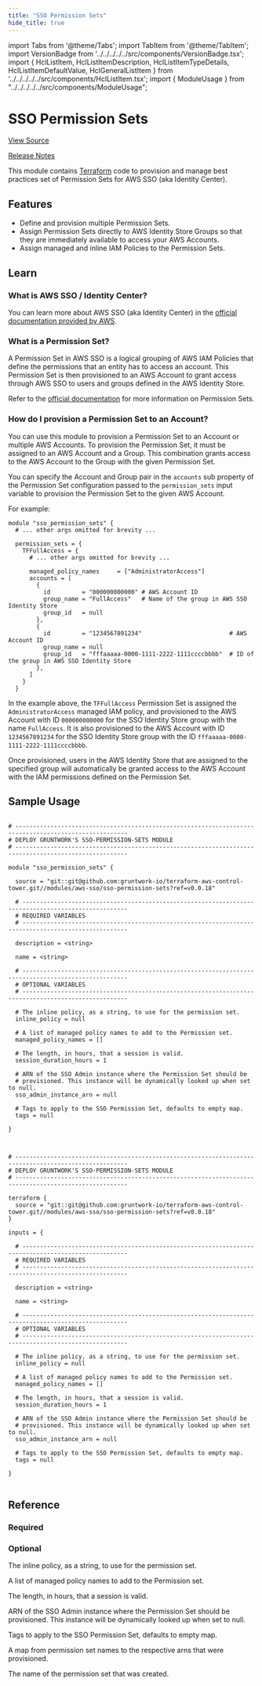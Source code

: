 ```yaml
---
title: "SSO Permission Sets"
hide_title: true
---
```


import Tabs from '@theme/Tabs';
import TabItem from '@theme/TabItem';
import VersionBadge from '../../../../../src/components/VersionBadge.tsx';
import { HclListItem, HclListItemDescription, HclListItemTypeDetails, HclListItemDefaultValue, HclGeneralListItem } from '../../../../../src/components/HclListItem.tsx';
import { ModuleUsage } from "../../../../../src/components/ModuleUsage";

<VersionBadge repoTitle="terraform-aws-control-tower" version="0.0.18" />

# SSO Permission Sets

<a href="https://github.com/gruntwork-io/terraform-aws-control-tower/tree/v0.0.18/modules/aws-sso/sso-permission-sets" className="link-button" title="View the source code for this module in GitHub.">View Source</a>

<a href="https://github.com/gruntwork-io/terraform-aws-control-tower/releases?q=sso-permission-sets" className="link-button" title="Release notes for only versions which impacted this module.">Release Notes</a>

This module contains [Terraform](https://www.terraform.io) code to provision and manage best practices set of Permission Sets for AWS SSO (aka Identity Center).

## Features

*   Define and provision multiple Permission Sets.
*   Assign Permission Sets directly to AWS Identity Store Groups so that they are immediately available to access your AWS
    Accounts.
*   Assign managed and inline IAM Policies to the Permission Sets.

## Learn

### What is AWS SSO / Identity Center?

You can learn more about AWS SSO (aka Identity Center) in the [official documentation provided by
AWS](https://docs.aws.amazon.com/singlesignon/latest/userguide/what-is.html).

### What is a Permission Set?

A Permission Set in AWS SSO is a logical grouping of AWS IAM Policies that define the permissions that an entity has to
access an account. This Permission Set is then provisioned to an AWS Account to grant access through AWS SSO to users
and groups defined in the AWS Identity Store.

Refer to the [official
documentation](https://docs.aws.amazon.com/singlesignon/latest/userguide/permissionsetsconcept.html) for more
information on Permission Sets.

### How do I provision a Permission Set to an Account?

You can use this module to provision a Permission Set to an Account or multiple AWS Accounts. To provision the
Permission Set, it must be assigned to an AWS Account and a Group. This combination grants access to the AWS Account to
the Group with the given Permission Set.

You can specify the Account and Group pair in the `accounts` sub property of the Permission Set configuration passed to
the `permission_sets` input variable to provision the Permission Set to the given AWS Account.

For example:

```hcl
module "sso_permission_sets" {
  # ... other args omitted for brevity ...

  permission_sets = {
    TFFullAccess = {
      # ... other args omitted for brevity ...

      managed_policy_names     = ["AdministratorAccess"]
      accounts = [
        {
          id         = "000000000000" # AWS Account ID
          group_name = "FullAccess"   # Name of the group in AWS SSO Identity Store
          group_id   = null
        },
        {
          id         = "1234567891234"                         # AWS Account ID
          group_name = null
          group_id   = "fffaaaaa-0000-1111-2222-1111ccccbbbb"  # ID of the group in AWS SSO Identity Store
        },
      ]
    }
  }
```

In the example above, the `TFFullAccess` Permission Set is assigned the `AdministratorAccess` managed IAM policy, and
provisioned to the AWS Account with ID `000000000000` for the SSO Identity Store group with the name `FullAccess`. It is
also provisioned to the AWS Account with ID `1234567891234` for the SSO Identity Store group with the ID
`fffaaaaa-0000-1111-2222-1111ccccbbbb`.

Once provisioned, users in the AWS Identity Store that are assigned to the specified group will automatically be granted
access to the AWS Account with the IAM permissions defined on the Permission Set.

## Sample Usage

<Tabs>
<TabItem value="terraform" label="Terraform" default>

```hcl title="main.tf"

# ------------------------------------------------------------------------------------------------------
# DEPLOY GRUNTWORK'S SSO-PERMISSION-SETS MODULE
# ------------------------------------------------------------------------------------------------------

module "sso_permission_sets" {

  source = "git::git@github.com:gruntwork-io/terraform-aws-control-tower.git//modules/aws-sso/sso-permission-sets?ref=v0.0.18"

  # ----------------------------------------------------------------------------------------------------
  # REQUIRED VARIABLES
  # ----------------------------------------------------------------------------------------------------

  description = <string>

  name = <string>

  # ----------------------------------------------------------------------------------------------------
  # OPTIONAL VARIABLES
  # ----------------------------------------------------------------------------------------------------

  # The inline policy, as a string, to use for the permission set.
  inline_policy = null

  # A list of managed policy names to add to the Permission set.
  managed_policy_names = []

  # The length, in hours, that a session is valid.
  session_duration_hours = 1

  # ARN of the SSO Admin instance where the Permission Set should be
  # provisioned. This instance will be dynamically looked up when set to null.
  sso_admin_instance_arn = null

  # Tags to apply to the SSO Permission Set, defaults to empty map.
  tags = null

}


```

</TabItem>
<TabItem value="terragrunt" label="Terragrunt" default>

```hcl title="terragrunt.hcl"

# ------------------------------------------------------------------------------------------------------
# DEPLOY GRUNTWORK'S SSO-PERMISSION-SETS MODULE
# ------------------------------------------------------------------------------------------------------

terraform {
  source = "git::git@github.com:gruntwork-io/terraform-aws-control-tower.git//modules/aws-sso/sso-permission-sets?ref=v0.0.18"
}

inputs = {

  # ----------------------------------------------------------------------------------------------------
  # REQUIRED VARIABLES
  # ----------------------------------------------------------------------------------------------------

  description = <string>

  name = <string>

  # ----------------------------------------------------------------------------------------------------
  # OPTIONAL VARIABLES
  # ----------------------------------------------------------------------------------------------------

  # The inline policy, as a string, to use for the permission set.
  inline_policy = null

  # A list of managed policy names to add to the Permission set.
  managed_policy_names = []

  # The length, in hours, that a session is valid.
  session_duration_hours = 1

  # ARN of the SSO Admin instance where the Permission Set should be
  # provisioned. This instance will be dynamically looked up when set to null.
  sso_admin_instance_arn = null

  # Tags to apply to the SSO Permission Set, defaults to empty map.
  tags = null

}


```

</TabItem>
</Tabs>




## Reference

<Tabs>
<TabItem value="inputs" label="Inputs" default>

### Required

<HclListItem name="description" requirement="required" type="string">
</HclListItem>

<HclListItem name="name" requirement="required" type="string">
</HclListItem>

### Optional

<HclListItem name="inline_policy" requirement="optional" type="string">
<HclListItemDescription>

The inline policy, as a string, to use for the permission set.

</HclListItemDescription>
<HclListItemDefaultValue defaultValue="null"/>
</HclListItem>

<HclListItem name="managed_policy_names" requirement="optional" type="list(string)">
<HclListItemDescription>

A list of managed policy names to add to the Permission set.

</HclListItemDescription>
<HclListItemDefaultValue defaultValue="[]"/>
</HclListItem>

<HclListItem name="session_duration_hours" requirement="optional" type="number">
<HclListItemDescription>

The length, in hours, that a session is valid.

</HclListItemDescription>
<HclListItemDefaultValue defaultValue="1"/>
</HclListItem>

<HclListItem name="sso_admin_instance_arn" requirement="optional" type="string">
<HclListItemDescription>

ARN of the SSO Admin instance where the Permission Set should be provisioned. This instance will be dynamically looked up when set to null.

</HclListItemDescription>
<HclListItemDefaultValue defaultValue="null"/>
</HclListItem>

<HclListItem name="tags" requirement="optional" type="map(string)">
<HclListItemDescription>

Tags to apply to the SSO Permission Set, defaults to empty map.

</HclListItemDescription>
<HclListItemDefaultValue defaultValue="null"/>
</HclListItem>

</TabItem>
<TabItem value="outputs" label="Outputs">

<HclListItem name="arn">
<HclListItemDescription>

A map from permission set names to the respective arns that were provisioned.

</HclListItemDescription>
</HclListItem>

<HclListItem name="name">
<HclListItemDescription>

The name of the permission set that was created.

</HclListItemDescription>
</HclListItem>

</TabItem>
</Tabs>


<!-- ##DOCS-SOURCER-START
{
  "originalSources": [
    "https://github.com/gruntwork-io/terraform-aws-control-tower/tree/v0.0.18/modules/sso-permission-sets/readme.md",
    "https://github.com/gruntwork-io/terraform-aws-control-tower/tree/v0.0.18/modules/sso-permission-sets/variables.tf",
    "https://github.com/gruntwork-io/terraform-aws-control-tower/tree/v0.0.18/modules/sso-permission-sets/outputs.tf"
  ],
  "sourcePlugin": "module-catalog-api",
  "hash": "3766f639e596511ec541414ad97026d7"
}
##DOCS-SOURCER-END -->

